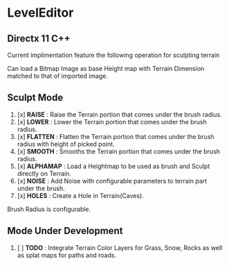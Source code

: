 # LevelEditor
## Directx 11 C++

Current implimentation feature the following operation for sculpting terrain

Can load a Bitmap Image as base Height map with Terrain Dimension matched to that of imported image.
## Sculpt Mode
1.	[x] **RAISE**     : Raise the Terrain portion that comes under the brush radius.
2.	[x] **LOWER**     : Lower the Terrain portion that comes under the brush radius.
3.	[x] **FLATTEN**   : Flatten the Terrain portion that comes under the brush radius with height of picked point.
4.	[x] **SMOOTH**    : Smooths the Terrain portion that comes under the brush radius.
5.	[x] **ALPHAMAP**  : Load a Heightmap to be used as brush and Sculpt directly on Terrain.
6.	[x] **NOISE**     : Add Noise with configurable parameters to terrain part under the brush.
7.	[x] **HOLES**     : Create a Hole in Terrain(Caves).

Brush Radius is configurable.

## Mode Under Development
1.  [ ] **TODO**      : Integrate Terrain Color Layers for Grass, Snow, Rocks as well as splat maps for paths and roads.
